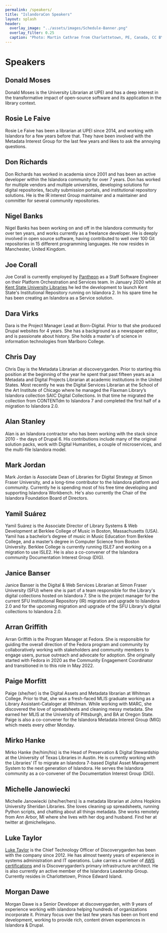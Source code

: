 ```yaml
---
permalink: /speakers/
title: "IslandoraCon Speakers"
layout: splash
header:
  overlay_image: "../assets/images/Schedule-Banner.png"
  overlay_filter: 0.25
  caption: "Photo: Martin Cathrae from Charlottetown, PE, Canada, CC BY-SA 2.0, via Wikimedia Commons"
---
```


# Speakers

## Donald Moses

Donald Moses is the University Librarian at UPEI and has a deep interest in the transformative impact of open-source software and its application in the library context.

##  Rosie Le Faive 

Rosie Le Faive has been a librarian at UPEI since 2014, and working with Islandora for a few years before that. They have been involved with the Metadata Interest Group for the last few years and likes to ask the annoying questions. 

## Don Richards

Don Richards has worked in academia since 2001 and has been an active developer within the Islandora community for over 7 years. Don has worked for multiple vendors and multiple universities, developing solutions for digital repositories, faculty submission portals, and institutional repository solutions. He is the IR interest Group maintainer and a maintainer and committer for several community repositories.

## Nigel Banks

Nigel Banks has been working on and off in the Islandora community for over ten years, and works currently as a freelance developer. He is deeply involved in open source software, having contributed to well over 100 Git repositories in 15 different programming languages. He now resides in Manchester, United Kingdom.

## Joe Corall

Joe Corall is currently employed by [Pantheon](https://pantheon.io/) as a Staff Software Engineer on their Platform Orchestration and Services team. In January 2020 while at [Kent State University Libraries](https://oaks.kent.edu/) he led the development to launch Kent State's Institutional Repository running on Islandora 2. In his spare time he has been creating an Islandora as a Service solution.

## Dara Virks

Dara is the Project Manager Lead at Born-Digital. Prior to that she produced Drupal websites for 4 years. She has a background as a newspaper editor, and is passionate about history. She holds a master's of science in information technologies from Marlboro College.

## Chris Day

Chris Day is the Metadata Librarian at discoverygarden. Prior to starting this position at the beginning of the year he spent that past fifteen years as a Metadata and Digital Projects Librarian at academic institutions in the United States. Most recently he was the Digital Services Librarian at the School of the Art Institute of Chicago where he managed the Flaxman Library’s Islandora collection SAIC Digital Collections. In that time he migrated the collection from CONTENTdm to Islandora 7 and completed the first half of a migration to Islandora 2.0.

## Alan Stanley

Alan is an Islandora contractor who has been working with the stack since 2010 - the days of Drupal 6.  His contributions include many of 
the original solution packs, work with Digital Humanities, a couple of microservices, and the multi-file Islandora model.

## Mark Jordan

Mark Jordan is Associate Dean of Libraries for Digital Strategy at Simon Fraser University, and a long-time contributor 
to the Islandora platform and community. Currently he is spending most of his free time developing and supporting Islandora Workbench. 
He's also currently the Chair of the Islandora Foundation Board of Directors.

## Yamil Suárez 
Yamil Suárez is the Associate Director of Library Systems & Web Development at Berklee College of Music in Boston, Massachusetts (USA). Yamil has a bachelor’s degree of music in Music Education from Berklee College, and a master’s degree in Computer Science from Boston University. Berklee College is currently running ISLE7 and working on a migration to use ISLE2. He is also a co-convener of the Islandora community Documentation Interest Group (DIG).

## Janice Banser

Janice Banser is the Digital & Web Services Librarian at Simon Fraser University (SFU) where she is part of a team responsible for the Library's digital collections hosted on Islandora 7. She is the project manager for the current SFU Institutional Repository (IR) migration and upgrade to Islandora 2.0 and for the upcoming migration and upgrade of the SFU Library's digital collections to Islandora 2.0. 

## Arran Griffith

Arran Griffith is the Program Manager at Fedora. She is responsible for guiding the overall direction of the Fedora program and community 
by collaboratively working with stakeholders and community members to engage users, pursue outreach and advocate for adoption. She 
originally started with Fedora in 2020 as the Community Engagement Coordinator and transitioned in to this role in May 2022. 

## Paige Morfitt

Paige (she/her) is the Digital Assets and Metadata librarian at Whitman College. Prior to that, she was a fresh-faced MLIS graduate working as a Library Assistant-Cataloger at Whitman. While working with MARC, she discovered the love of spreadsheets and cleaning messy metadata. She earned her MLIS at the University of Pittsburgh, and BA at Oregon State. Paige is also a co-convener for the Islandora Metadata Interest Group (MIG) which meets every other Monday. 

## Mirko Hanke

Mirko Hanke (he/him/his) is the Head of Preservation & Digital Stewardship at the University of Texas Libraries in Austin. He is currently working with the Libraries’ IT to migrate an Islandora 7-based Digital Asset Management System to the next generation of Islandora. He serves the Islandora community as a co-convener of the Documentation Interest Group (DIG).


## Michelle Janowiecki

Michelle Janowiecki (she/her/hers) is a metadata librarian at Johns Hopkins University Sheridan Libraries. She loves cleaning up spreadsheets, 
running Python scripts, and chatting about all things metadata. She works remotely from Ann Arbor, MI where she lives with her dog and husband. 
Find her at twitter at @michellejano.

## Luke Taylor

[Luke Taylor](https://www.linkedin.com/in/luke-taylor-9008a718b) is the Chief Technology Officer of Discoverygarden has been with the company since 2012. He has almost twenty years of experience in systems administration and  IT operations. Luke carries a number of [AWS certifications](https://www.credly.com/users/luke-taylor.312ab643/badges) and is Discoverygarden’s primary infrastructure architect. He is also currently an active member of the Islandora Leadership Group. Currently resides in Charlottetown, Prince Edward Island.

## Morgan Dawe

Morgan Dawe is a Senior Developer at discoverygarden, with 9 years of experience working with islandora helping hundreds of organizations incorporate it. Primary focus over the last few years has been on front end development, working to provide rich, content driven experiences in Islandora & Drupal.
